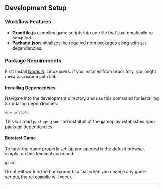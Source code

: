 ## Development Setup
### Workflow Features

- **Gruntfile.js** compiles game scripts into one file that's automatically re-compiled.
- **Package.json**  initializes the required npm packages along with set dependencies.

### Package Requirements
First Install [NodeJS](http://nodejs.org). Linux users: if you installed from repository, you might need to create a path link.

#### Installing Dependencies

Navigate into the development directory and use this command for installing & updating dependencies:

```
npm install
```

This will read `package.json` and install all of the gameplay established npm package dependencies.

#### Betatest Game

To have the game properly set-up and opened in the default browser, simply run this terminal command:

```
grunt
```

Grunt will work in the background so that when you change any game scripts, the re-compile will occur.

---
